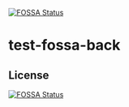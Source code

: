 [![FOSSA Status](https://app.fossa.io/api/projects/git%2Bgithub.com%2Ffabdouglas%2Ftest-fossa-back.svg?type=shield)](https://app.fossa.io/projects/git%2Bgithub.com%2Ffabdouglas%2Ftest-fossa-back?ref=badge_shield)

# test-fossa-back

## License
[![FOSSA Status](https://app.fossa.io/api/projects/git%2Bgithub.com%2Ffabdouglas%2Ftest-fossa-back.svg?type=large)](https://app.fossa.io/projects/git%2Bgithub.com%2Ffabdouglas%2Ftest-fossa-back?ref=badge_large)